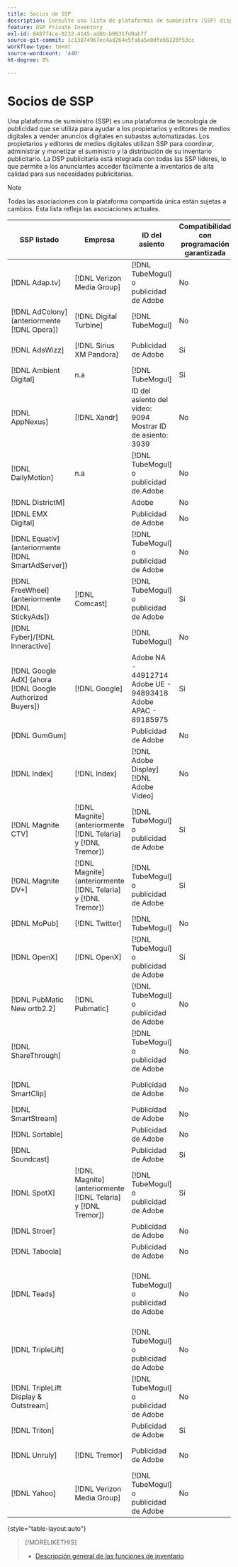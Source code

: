 ```yaml
---
title: Socios de SSP
description: Consulte una lista de plataformas de suministro (SSP) disponibles y socios de intercambio abierto.
feature: DSP Private Inventory
exl-id: 8487f4ce-0232-4145-ad8b-b0631fd0ab7f
source-git-commit: 1c13874967ec4ad264e5fa6a5e0dfeb6120f53cc
workflow-type: tm+mt
source-wordcount: '440'
ht-degree: 0%

---
```


# Socios de SSP

Una plataforma de suministro (SSP) es una plataforma de tecnología de publicidad que se utiliza para ayudar a los propietarios y editores de medios digitales a vender anuncios digitales en subastas automatizadas. Los propietarios y editores de medios digitales utilizan SSP para coordinar, administrar y monetizar el suministro y la distribución de su inventario publicitario. La DSP publicitaria está integrada con todas las SSP líderes, lo que permite a los anunciantes acceder fácilmente a inventarios de alta calidad para sus necesidades publicitarias.

>[!NOTE]
>
>Todas las asociaciones con la plataforma compartida única están sujetas a cambios. Esta lista refleja las asociaciones actuales.

| SSP listado | Empresa | ID del asiento | Compatibilidad con programación garantizada | Región | Moneda admitida | Escritorio de vídeo | Móvil de vídeo | Vídeo CTV | Escritorio de pantalla | Mostrar móvil | Pantalla nativa | Escritorio de audio y móvil |
|--- |--- |--- |--- |--- |--- |--- |--- |--- |--- |--- |--- |--- |
| [!DNL Adap.tv] | [!DNL Verizon Media Group] | [!DNL TubeMogul] o publicidad de Adobe | No | Global | USD | X | X | X |  |  |  |  |
| [!DNL AdColony] (anteriormente [!DNL Opera]) | [!DNL Digital Turbine] | [!DNL TubeMogul] | No | Global | USD |  | x |  | x | x |  |  |
| [!DNL AdsWizz] | [!DNL Sirius XM Pandora] | Publicidad de Adobe | Sí | Global | USD, EUR, GBP |  |  |  |  |  |  | x |
| [!DNL Ambient Digital] | n.a | [!DNL TubeMogul] | Sí | SEA | USD |  | x |  | x |  |  | x |
| [!DNL AppNexus] | [!DNL Xandr] | ID del asiento del vídeo: 9094<br>Mostrar ID de asiento: 3939 | No | Global | USD | x | x | x | x | x |  |  |
| [!DNL DailyMotion] | n.a | [!DNL TubeMogul] o publicidad de Adobe | No | EE. UU. + EMEA | USD, EUR | x | x | x |  |  |  |  |
| [!DNL DistrictM] |  | Adobe | No | US/CA | USD |  |  |  | x | x |  |  |
| [!DNL EMX Digital] |  | Publicidad de Adobe | No | US/CA | USD | x | x | x |  |  |  |  |
| [!DNL Equativ] (anteriormente [!DNL SmartAdServer]) |  | [!DNL TubeMogul] o publicidad de Adobe | No | Global | USD, EUR | x | x |  | x | x |  |  |
| [!DNL FreeWheel] (anteriormente [!DNL StickyAds]) | [!DNL Comcast] | [!DNL TubeMogul] o publicidad de Adobe | Sí | Global | USD, EUR, AUD, GBP | x | x | x |  |  |  |  |
| [!DNL Fyber]/[!DNL Inneractive] |  | [!DNL TubeMogul] | No | Global | USD | x | x |  |  |  |  |  |
| [!DNL Google AdX] (ahora [!DNL Google Authorized Buyers]) | [!DNL Google] | Adobe NA - 44912714<br>Adobe UE - 94893418<br>Adobe APAC - 89185975 | Sí | Global | USD, BRL | x | x | x | x | x |  | x |
| [!DNL GumGum] |  | Publicidad de Adobe | No | US/CA | USD | x | x |  | x | x |  |  |
| [!DNL Index] | [!DNL Index] | [!DNL Adobe Display]<br>[!DNL Adobe Video] | No | Global | USD | x | x | x | x | x |  |  |
| [!DNL Magnite CTV] | [!DNL Magnite] (anteriormente [!DNL Telaria] y [!DNL Tremor]) | [!DNL TubeMogul] o publicidad de Adobe | Sí | Global | AUD, USD | x | x | x |  |  |  |  |
| [!DNL Magnite DV+] | [!DNL Magnite] (anteriormente [!DNL Telaria] y [!DNL Tremor]) | [!DNL TubeMogul] o publicidad de Adobe | Sí | Global | USD | x | x | x | x | x |  | x |
| [!DNL MoPub] | [!DNL Twitter] | [!DNL TubeMogul] | No | Global | USD |  | x |  |  |  |  |  |
| [!DNL OpenX] | [!DNL OpenX] | [!DNL TubeMogul] o publicidad de Adobe | Sí | Global | USD | x |  |  | x | x |  |  |
| [!DNL PubMatic New ortb2.2] | [!DNL Pubmatic] | [!DNL TubeMogul] o publicidad de Adobe | No | Global | USD | x | x | x | x | x |  |  |
| [!DNL ShareThrough] |  | [!DNL TubeMogul] o publicidad de Adobe | No | Global | USD | x | x |  | x | x | x |  |
| [!DNL SmartClip] |  | Publicidad de Adobe | No | EMEA | Todas las monedas | x | x | x | x | x |  |  |
| [!DNL SmartStream] |  | Publicidad de Adobe | No | EMEA | EUR, USD | x | x |  |  |  |  |  |
| [!DNL Sortable] |  | Publicidad de Adobe | No | CA | USD |  |  |  | x | x |  |  |
| [!DNL Soundcast] |  | Publicidad de Adobe | Sí | Global | EUR, USD |  |  |  |  |  |  | x |
| [!DNL SpotX] | [!DNL Magnite] (anteriormente [!DNL Telaria] y [!DNL Tremor]) | [!DNL TubeMogul] o publicidad de Adobe | Sí | Global | USD | x | x | x |  |  |  |  |
| [!DNL Stroer] |  | Publicidad de Adobe | No | EMEA | USD | x | x |  | x | x |  |  |
| [!DNL Taboola] |  | Publicidad de Adobe | No | US/CA | USD | x | x |  |  |  |  |  |
| [!DNL Teads] |  | [!DNL TubeMogul] o publicidad de Adobe | No | Vídeo de salida = Global<br>Mostrar = NA + EMEA | USD | x | x |  | x | x |  |  |
| [!DNL TripleLift] |  | [!DNL TubeMogul] o publicidad de Adobe | No | Global | USD |  |  |  |  |  | x |  |
| [!DNL TripleLift Display & Outstream] |  | [!DNL TubeMogul] o publicidad de Adobe | No | Global | USD | x | x |  | x | x |  |  |
| [!DNL Triton] |  | Publicidad de Adobe | Sí | Global | USD |  |  |  |  |  |  | x |
| [!DNL Unruly] | [!DNL Tremor] | Publicidad de Adobe | No | EE. UU. + EMEA | USD | x | x |  |  |  |  |  |
| [!DNL Yahoo] | [!DNL Verizon Media Group] | [!DNL TubeMogul] o publicidad de Adobe | No | Global | USD |  |  |  | x | x |  |  |

{style=&quot;table-layout:auto&quot;}

>[!MORELIKETHIS]
>
>* [Descripción general de las funciones de inventario](inventory-overview.md)

